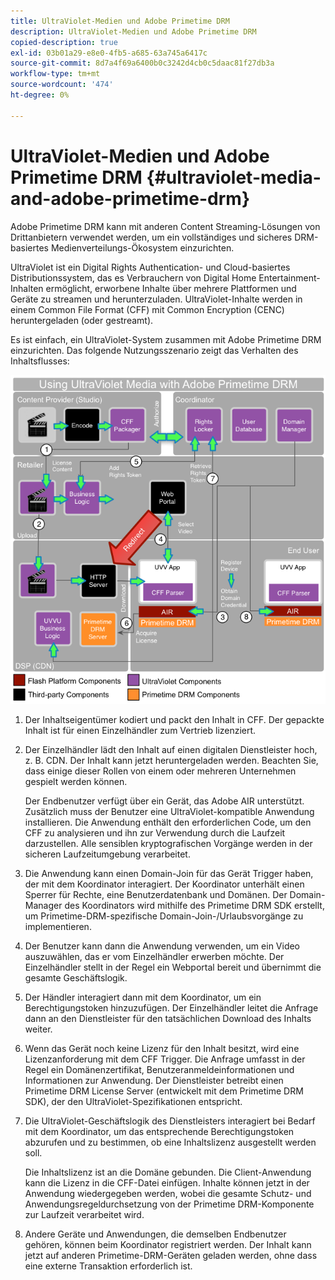 ```yaml
---
title: UltraViolet-Medien und Adobe Primetime DRM
description: UltraViolet-Medien und Adobe Primetime DRM
copied-description: true
exl-id: 03b01a29-e8e0-4fb5-a685-63a745a6417c
source-git-commit: 8d7a4f69a6400b0c3242d4cb0c5daac81f27db3a
workflow-type: tm+mt
source-wordcount: '474'
ht-degree: 0%

---
```


# UltraViolet-Medien und Adobe Primetime DRM {#ultraviolet-media-and-adobe-primetime-drm}

Adobe Primetime DRM kann mit anderen Content Streaming-Lösungen von Drittanbietern verwendet werden, um ein vollständiges und sicheres DRM-basiertes Medienverteilungs-Ökosystem einzurichten.

UltraViolet ist ein Digital Rights Authentication- und Cloud-basiertes Distributionssystem, das es Verbrauchern von Digital Home Entertainment-Inhalten ermöglicht, erworbene Inhalte über mehrere Plattformen und Geräte zu streamen und herunterzuladen. UltraViolet-Inhalte werden in einem Common File Format (CFF) mit Common Encryption (CENC) heruntergeladen (oder gestreamt).

Es ist einfach, ein UltraViolet-System zusammen mit Adobe Primetime DRM einzurichten. Das folgende Nutzungsszenario zeigt das Verhalten des Inhaltsflusses:

<!--<a id="fig_cxy_dc2_44"></a>-->

![](assets/AdobeUV_web.png)

1. Der Inhaltseigentümer kodiert und packt den Inhalt in CFF. Der gepackte Inhalt ist für einen Einzelhändler zum Vertrieb lizenziert.
1. Der Einzelhändler lädt den Inhalt auf einen digitalen Dienstleister hoch, z. B. CDN. Der Inhalt kann jetzt heruntergeladen werden. Beachten Sie, dass einige dieser Rollen von einem oder mehreren Unternehmen gespielt werden können.

   Der Endbenutzer verfügt über ein Gerät, das Adobe AIR unterstützt. Zusätzlich muss der Benutzer eine UltraViolet-kompatible Anwendung installieren. Die Anwendung enthält den erforderlichen Code, um den CFF zu analysieren und ihn zur Verwendung durch die Laufzeit darzustellen. Alle sensiblen kryptografischen Vorgänge werden in der sicheren Laufzeitumgebung verarbeitet.
1. Die Anwendung kann einen Domain-Join für das Gerät Trigger haben, der mit dem Koordinator interagiert. Der Koordinator unterhält einen Sperrer für Rechte, eine Benutzerdatenbank und Domänen. Der Domain-Manager des Koordinators wird mithilfe des Primetime DRM SDK erstellt, um Primetime-DRM-spezifische Domain-Join-/Urlaubsvorgänge zu implementieren.
1. Der Benutzer kann dann die Anwendung verwenden, um ein Video auszuwählen, das er vom Einzelhändler erwerben möchte. Der Einzelhändler stellt in der Regel ein Webportal bereit und übernimmt die gesamte Geschäftslogik.
1. Der Händler interagiert dann mit dem Koordinator, um ein Berechtigungstoken hinzuzufügen. Der Einzelhändler leitet die Anfrage dann an den Dienstleister für den tatsächlichen Download des Inhalts weiter.
1. Wenn das Gerät noch keine Lizenz für den Inhalt besitzt, wird eine Lizenzanforderung mit dem CFF Trigger. Die Anfrage umfasst in der Regel ein Domänenzertifikat, Benutzeranmeldeinformationen und Informationen zur Anwendung. Der Dienstleister betreibt einen Primetime DRM License Server (entwickelt mit dem Primetime DRM SDK), der den UltraViolet-Spezifikationen entspricht.
1. Die UltraViolet-Geschäftslogik des Dienstleisters interagiert bei Bedarf mit dem Koordinator, um das entsprechende Berechtigungstoken abzurufen und zu bestimmen, ob eine Inhaltslizenz ausgestellt werden soll.

   Die Inhaltslizenz ist an die Domäne gebunden. Die Client-Anwendung kann die Lizenz in die CFF-Datei einfügen. Inhalte können jetzt in der Anwendung wiedergegeben werden, wobei die gesamte Schutz- und Anwendungsregeldurchsetzung von der Primetime DRM-Komponente zur Laufzeit verarbeitet wird.
1. Andere Geräte und Anwendungen, die demselben Endbenutzer gehören, können beim Koordinator registriert werden. Der Inhalt kann jetzt auf anderen Primetime-DRM-Geräten geladen werden, ohne dass eine externe Transaktion erforderlich ist.
